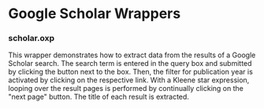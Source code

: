 # Google Scholar Wrappers

### scholar.oxp

This wrapper demonstrates how to extract data from the results of a Google Scholar search.
The search term is entered in the query box and submitted by clicking the button next to the box.
Then, the filter for publication year is activated by clicking on the respective link.
With a Kleene star expression, looping over the result pages is performed by continually clicking on the "next page" button.
The title of each result is extracted.

<!--**Goal:** type a query in the search box, and for each result, extract:
*   title
*   authors
*   cited_by
    *   title
    *   authors

**Note:** we plan to use a variant of this expression for getting citation numbers off Google scholar for specific publications.

**Peculiarities:** ?-->
